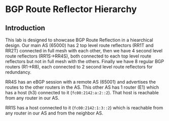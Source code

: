 # BGP Route Reflector Hierarchy
## Introduction

This lab is designed to showcase BGP Route Reflection in a hiearchical design. Our main AS (65000) has 2 top level route reflectors (RR1T and RR2T) connected in full mesh with each other, then we have 4 second level route reflectors (RR1S->RR4S), both connected to each top level route reflectors but not in full mesh with the others.
Finally we have 8 regular BGP routers (R1->R8), each connected to 2 second level route reflectors for redundancy.

RR4S has an eBGP session with a remote AS (65001) and advertises the routes to the other routers in the AS.
This other AS has 1 router (E1) which has a host (h3) connected to it (`fc00:2142:a:2::2`).
That host is reachable from any router in our AS.

RR1S has a host connected to it (`fc00:2142:1:3::2`) which is reachable from any router in our AS and from the neighbor AS.
